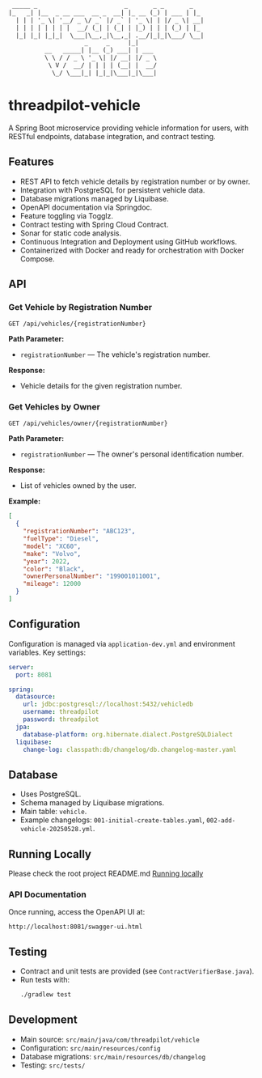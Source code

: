 ```diff
 _____ _                        _       _ _       _
|_   _| |__  _ __ ___  __ _  __| |_ __ (_) | ___ | |_
  | | | '_ \| '__/ _ \/ _` |/ _` | '_ \| | |/ _ \| __|
  | | | | | | | |  __/ (_| | (_| | |_) | | | (_) | |_
  |_| |_| |_|_|  \___|\__,_|\__,_| .__/|_|_|\___/ \__|
                     _     _     |_|
          __   _____| |__ (_) ___| | ___
          \ \ / / _ \ '_ \| |/ __| |/ _ \
           \ V /  __/ | | | | (__| |  __/
            \_/ \___|_| |_|_|\___|_|\___|
```

# threadpilot-vehicle

A Spring Boot microservice providing vehicle information for users, with RESTful endpoints, database integration, and contract testing.

## Features

- REST API to fetch vehicle details by registration number or by owner.
- Integration with PostgreSQL for persistent vehicle data.
- Database migrations managed by Liquibase.
- OpenAPI documentation via Springdoc.
- Feature toggling via Togglz.
- Contract testing with Spring Cloud Contract.
- Sonar for static code analysis.
- Continuous Integration and Deployment using GitHub workflows.
- Containerized with Docker and ready for orchestration with Docker Compose.

## API

### Get Vehicle by Registration Number

```
GET /api/vehicles/{registrationNumber}
```

**Path Parameter:**
- `registrationNumber` — The vehicle's registration number.

**Response:**
- Vehicle details for the given registration number.

### Get Vehicles by Owner

```
GET /api/vehicles/owner/{registrationNumber}
```

**Path Parameter:**
- `registrationNumber` — The owner's personal identification number.

**Response:**
- List of vehicles owned by the user.

**Example:**
```json
[
  {
    "registrationNumber": "ABC123",
    "fuelType": "Diesel",
    "model": "XC60",
    "make": "Volvo",
    "year": 2022,
    "color": "Black",
    "ownerPersonalNumber": "199001011001",
    "mileage": 12000
  }
]
```

## Configuration

Configuration is managed via `application-dev.yml` and environment variables. Key settings:

```yaml
server:
  port: 8081

spring:
  datasource:
    url: jdbc:postgresql://localhost:5432/vehicledb
    username: threadpilot
    password: threadpilot
  jpa:
    database-platform: org.hibernate.dialect.PostgreSQLDialect
  liquibase:
    change-log: classpath:db/changelog/db.changelog-master.yaml
```

## Database

- Uses PostgreSQL.
- Schema managed by Liquibase migrations.
- Main table: `vehicle`.
- Example changelogs: `001-initial-create-tables.yaml`, `002-add-vehicle-20250528.yml`.

## Running Locally

Please check the root project README.md [Running locally](../Readme.md)

### API Documentation

Once running, access the OpenAPI UI at:
```
http://localhost:8081/swagger-ui.html
```

## Testing

- Contract and unit tests are provided (see `ContractVerifierBase.java`).
- Run tests with:
  ```sh
  ./gradlew test
  ```

## Development

- Main source: `src/main/java/com/threadpilot/vehicle`
- Configuration: `src/main/resources/config`
- Database migrations: `src/main/resources/db/changelog`
- Testing: `src/tests/`

